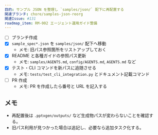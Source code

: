 ```yaml
---
目的: サンプル JSON を整理し `samples/json/` 配下に再配置する
関連ブランチ: chore/samples-json-reorg
関連Issue: #131
roadmap_item: RM-002 エージェント運用ガイド整備
---
```


- [ ] ブランチ作成
- [x] `sample_spec*.json` を `samples/json/` 配下へ移動
  - メモ: 旧パス参照箇所をリストアップしておく
- [x] README と各種ガイドの参照パス更新
  - メモ: `samples/AGENTS.md`, `config/AGENTS.md`, `AGENTS.md` など
- [x] テスト・CLI コマンドを新パスに追随させる
  - メモ: `tests/test_cli_integration.py` とドキュメント記載コマンド
- [ ] PR 作成
  - メモ: PR を作成したら番号と URL を記入する

## メモ
- 再配置後は `.pptxgen/outputs/` など生成物パスが変わらないことを確認する。
- 旧パス利用が見つかった場合は追記し、必要なら追加タスク化する。
